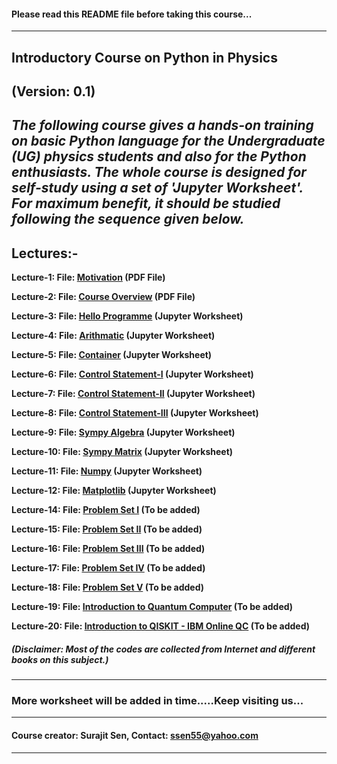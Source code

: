 #### Please read this README file before taking this course...
---
## Introductory Course on Python in Physics

**(Version: 0.1)**
---
***The following course gives a hands-on training on basic Python language for the Undergraduate (UG) physics students and also for the  Python enthusiasts. The whole course is designed for self-study using a set of 'Jupyter Worksheet'. For maximum benefit, it should be studied following the sequence given below.***
---
## Lectures:- 

**Lecture-1: File: [Motivation](https://github.com/sen-hub/pythontutorial/blob/master/lecture_motivation.pdf/) (PDF File)**

**Lecture-2: File: [Course Overview](https://github.com/sen-hub/pythontutorial/blob/master/lecture_overview.pdf) (PDF File)** 

**Lecture-3: File: [Hello Programme](https://github.com/sen-hub/pythontutorial/blob/master/hello.ipynb) (Jupyter Worksheet)** 

**Lecture-4: File: [Arithmatic](https://github.com/sen-hub/pythontutorial/blob/master/arithmatic.ipynb) (Jupyter Worksheet)**

**Lecture-5: File: [Container](https://github.com/sen-hub/pythontutorial/blob/master/container.ipynb) (Jupyter Worksheet)**

**Lecture-6: File: [Control Statement-I](https://github.com/sen-hub/pythontutorial/blob/master/elseif.ipynb) (Jupyter Worksheet)**

**Lecture-7: File: [Control Statement-II](https://github.com/sen-hub/pythontutorial/blob/master/while_loop.ipynb) (Jupyter Worksheet)**

**Lecture-8: File: [Control Statement-III](https://github.com/sen-hub/pythontutorial/blob/master/for_loop.ipynb) (Jupyter Worksheet)**

**Lecture-9: File: [Sympy Algebra](https://github.com/sen-hub/pythontutorial/blob/master/sympy_algabra.ipynb) (Jupyter Worksheet)**

**Lecture-10: File: [Sympy Matrix](https://github.com/sen-hub/pythontutorial/blob/master/sympy_matrix.ipynb) (Jupyter Worksheet)**

**Lecture-11: File: [Numpy](https://github.com/sen-hub/pythontutorial/blob/master/numpy.ipynb) (Jupyter Worksheet)**

**Lecture-12: File: [Matplotlib](https://github.com/sen-hub/pythontutorial/blob/master/matplotlib.ipynb) (Jupyter Worksheet)**

**Lecture-14: File: [Problem Set I](https://github.com/sen-hub/pythontutorial/blob/master/problem_set1.ipynb) (To be added)**

**Lecture-15: File: [Problem Set II](https://github.com/sen-hub/pythontutorial/blob/master/problem_set2.ipynb) (To be added)**

**Lecture-16: File: [Problem Set III](https://github.com/sen-hub/pythontutorial/blob/master/problem_set3.ipynb) (To be added)**

**Lecture-17: File: [Problem Set IV](https://github.com/sen-hub/pythontutorial/blob/master/problem_set4.ipynb) (To be added)**

**Lecture-18: File: [Problem Set V](https://github.com/sen-hub/pythontutorial/blob/master/problem_set5.ipynb) (To be added)**

**Lecture-19: File: [Introduction to Quantum Computer](https://github.com/sen-hub/pythontutorial/blob/master/intro_qc.pdf) (To be added)**

**Lecture-20: File: [Introduction to QISKIT - IBM Online QC](https://github.com/sen-hub/pythontutorial/blob/master/intro_qiskit.pdf) (To be added)**

##### (Disclaimer: Most of the codes are collected from Internet and different books on this subject.)
---
### More worksheet will be added in time.....Keep visiting us...
---
#### Course creator: Surajit Sen, Contact: <ssen55@yahoo.com>
---
